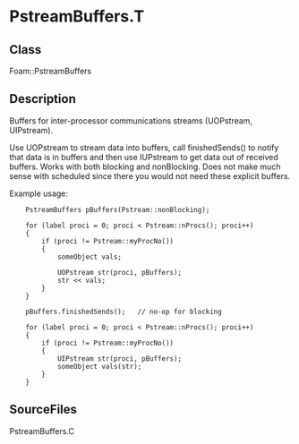 # PstreamBuffers.T 
## Class
Foam::PstreamBuffers

## Description
Buffers for inter-processor communications streams (UOPstream, UIPstream).

Use UOPstream to stream data into buffers, call finishedSends() to
notify that data is in buffers and then use IUPstream to get data out
of received buffers. Works with both blocking and nonBlocking. Does
not make much sense with scheduled since there you would not need these
explicit buffers.

Example usage:

        PstreamBuffers pBuffers(Pstream::nonBlocking);

        for (label proci = 0; proci < Pstream::nProcs(); proci++)
        {
            if (proci != Pstream::myProcNo())
            {
                someObject vals;

                UOPstream str(proci, pBuffers);
                str << vals;
            }
        }

        pBuffers.finishedSends();   // no-op for blocking

        for (label proci = 0; proci < Pstream::nProcs(); proci++)
        {
            if (proci != Pstream::myProcNo())
            {
                UIPstream str(proci, pBuffers);
                someObject vals(str);
            }
        }


## SourceFiles
PstreamBuffers.C

